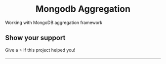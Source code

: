 <h1 align="center">Mongodb Aggregation</h1>
<p>
Working with MongoDB aggregation framework
</p>

## Show your support

Give a ⭐️ if this project helped you!

***
